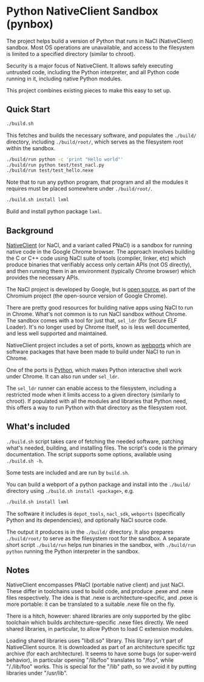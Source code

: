 Python NativeClient Sandbox (pynbox)
====================================

The project helps build a version of Python that runs
in NaCl (NativeClient) sandbox. Most OS operations are unavailable, and access
to the filesystem is limited to a specified directory (similar to chroot).

Security is a major focus of NativeClient. It allows safely executing untrusted code, including the Python interpreter, and all Python code running in it, including native Python modules.

This project combines existing pieces to make this easy to set up.

Quick Start
-----------
```bash
./build.sh
```
This fetches and builds the necessary software, and populates the `./build/` directory, including `./build/root/`, which serves as the filesystem root within the sandbox.

```bash
./build/run python -c 'print "Hello world"'
./build/run python test/test_nacl.py
./build/run test/test_hello.nexe
```
Note that to run any python program, that program and all the modules it requires must be placed somewhere under `./build/root/`.

```bash
./build.sh install lxml
```
Build and install python package `lxml`.

Background
----------

[NativeClient](https://developer.chrome.com/native-client) (or NaCl, and a
variant called PNaCl) is a sandbox for running native code in the Google Chrome
browser. The approach involves building the C or C++ code using NaCl suite of
tools (compiler, linker, etc) which produce binaries that verifiably access
only certain APIs (not OS directly), and then running them in an environment (typically
Chrome browser) which provides the necessary APIs.

The NaCl project is developed by Google, but is [open
source](http://www.chromium.org/nativeclient), as part of the Chromium project
(the open-source version of Google Chrome).

There are pretty good resources for building native apps using NaCl to run in
Chrome. What's not common is to run NaCl sandbox without Chrome. The sandbox
comes with a tool for just that, `sel_ldr` (for Secure ELF Loader). It's no longer
used by Chrome itself, so is less well documented, and less well supported and
maintained.

NativeClient project includes a set of ports, known as
[webports](https://chromium.googlesource.com/webports/) which are software
packages that have been made to build under NaCl to run in Chrome.

One of the ports is
[Python](https://chromium.googlesource.com/webports/+/pepper_47/ports/python/README.nacl),
which makes Python interactive shell work under Chrome. It can also run under
`sel_ldr`.

The `sel_ldr` runner can enable access to the filesystem, including a
restricted mode when it limits access to a given directory (similarly to
chroot). If populated with all the modules and libraries that Python need, this
offers a way to run Python with that directory as the
filesystem root.

What\'s included
----------------

`./build.sh` script takes care of fetching the needed software, patching what's
needed, building, and installing files. The script's code is the primary
documentation. The script supports some options, available using `./build.sh
-h`.

Some tests are included and are run by `build.sh`.

You can build a webport of a python package and install into the `./build/` directory using `./build.sh install <package>`, e.g.
```bash
./build.sh install lxml
```

The software it includes is `depot_tools`, `nacl_sdk`, `webports` (specifically
Python and its dependencies), and optionally NaCl source code.

The output it produces is in the `./build/` directory. It also prepares
`./build/root/` to serve as the filesystem root for the sandbox. A
separate short script `./build/run` helps run binaries in the sandbox, with `./build/run python`
running the Python interpreter in the sandbox.

Notes
-----
NativeClient encompasses PNaCl (portable native client) and just NaCl. These differ in toolchains used to build code, and produce .pexe and .nexe files respectively. The idea is that .nexe is architecture-specific, and .pexe is more portable: it can be translated to a suitable .nexe file on the fly.

There is a hitch, however: shared libraries are only supported by the glibc toolchain which builds architecture-specific .nexe files directly. We need shared libraries, in particular, to allow Python to load C extension modules.

Loading shared libraries uses "libdl.so" library. This library isn't part of NativeClient source. It is downloaded as part of an architecture specific tgz archive (for each architecture). It seems to have some bugs (or super-weird behavior), in particular opening "/lib/foo" translates to "/foo", while "/./lib/foo" works. This is special for the "/lib" path, so we avoid it by putting libraries under "/usr/lib".
